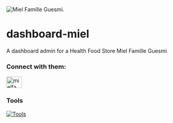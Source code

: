 ![ Miel Famille Guesmi](![image](https://github.com/MoetezG/dashboard-miel/assets/119827227/666c9170-4047-4a9a-835e-fa7e6a5db2ad)
).
# dashboard-miel

A dashboard admin for a Health Food Store  Miel Famille Guesmi 
  <h3 align="left">Connect with them:</h3>
<p align="left">
<a href="https://instagram.com/mielfamilleguesmi" target="blank"><img align="center" src="https://raw.githubusercontent.com/rahuldkjain/github-profile-readme-generator/master/src/images/icons/Social/instagram.svg" alt="mielfamilleguesmi" height="30" width="40" /></a>
</p>

### Tools

[![Tools](https://skillicons.dev/icons?i=html,css,materialui,js,react,nodejs,express,mongodb,git)](https://skillicons.dev)
